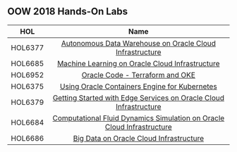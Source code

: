 ## OOW 2018 Hands-On Labs 


|                  **HOL**              |    **Name**  |   
|----------------------------------------|:------------:|
|HOL6377|[Autonomous Data Warehouse on Oracle Cloud Infrastructure](oci-library/Foundational/Autonomous_Data_Warehouse/ADW_HOL.md) |  
|HOL6685|[Machine Learning on Oracle Cloud Infrastructure](./ML-GPU/ML_HOL.md)  |   
|HOL6952|[Oracle Code - Terraform and OKE](./DevOps/Terraform-and-OKE-LAB/tf_oke_hol.md) |   
|HOL6375|[Using Oracle Containers Engine for Kubernetes](oci-library/DevOps/OKE/OKE-HOL1.md)|   
|HOL6379|[Getting Started with Edge Services on Oracle Cloud Infrastructure](./EdgeLab/Edgelab.md)|   
|HOL6684|[Computational Fluid Dynamics Simulation on Oracle Cloud Infrastructure](./HPC/HPC_HOL.md)| 
|HOL6686|[Big Data on Oracle Cloud Infrastructure](./BigData/BigData_HOL.md)|
